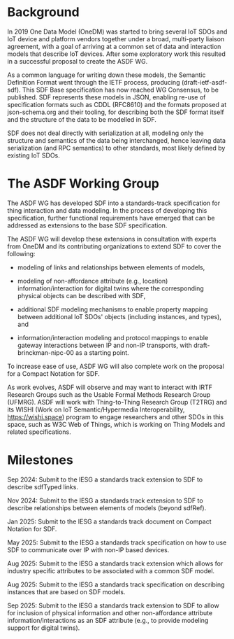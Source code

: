 # Background

In 2019 One Data Model (OneDM) was started to bring several IoT SDOs and IoT device and platform vendors together under a broad, multi-party liaison agreement, with a goal of arriving at a common set of data and interaction models that describe IoT devices.
After some exploratory work this resulted in a successful proposal to create the ASDF WG.

As a common language for writing down these models, the Semantic Definition Format went through the IETF process, producing (draft-ietf-asdf-sdf).
This SDF Base specification has now reached WG Consensus, to be published.
SDF represents these models in JSON, enabling re-use of specification formats such as CDDL (RFC8610) and the formats proposed at json-schema.org and their tooling, for describing both the SDF format itself and the structure of the data to be modelled in SDF.

SDF does not deal directly with serialization at all, modeling only the structure and semantics of the data being interchanged, hence leaving data serialization (and RPC semantics) to other standards, most likely defined by existing IoT SDOs.

# The ASDF Working Group

The ASDF WG has developed SDF into a standards-track specification for thing interaction and data modeling.
In the process of developing this specification, further functional requirements have emerged that can be addressed as extensions to the base SDF specification.

The ASDF WG will develop these extensions in consultation with experts from OneDM and its contributing organizations to extend SDF to cover the following:

* modeling of links and relationships between elements of models,

* modeling of non-affordance attribute (e.g., location) information/interaction for digital twins where the corresponding physical objects can be described with SDF,

* additional SDF modeling mechanisms to enable property mapping between additional IoT SDOs' objects (including instances, and types), and

* information/interaction modeling and protocol mappings to enable gateway interactions between IP and non-IP transports, with draft-brinckman-nipc-00 as a starting point.

To increase ease of use, ASDF WG will also complete work on the proposal for a Compact Notation for SDF.

As work evolves, ASDF will observe and may want to interact with IRTF Research Groups such as the Usable Formal Methods Research Group (UFMRG).
ASDF will work with Thing-to-Thing Research Group (T2TRG) and its WISHI (Work on IoT Semantic/Hypermedia Interoperability, https://wishi.space) program to engage researchers  and other SDOs in this space, such as W3C Web of Things, which is working on Thing Models and related specifications.

# Milestones

Sep 2024: Submit to the IESG a standards track extension to SDF to describe sdfTyped links.

Nov 2024: Submit to the IESG a standards track extension to SDF to describe relationships between elements of models (beyond sdfRef).

Jan 2025: Submit to the IESG a standards track document on Compact Notation for SDF.

May 2025: Submit to the IESG a standards track specification on how to use SDF to communicate over IP with non-IP based devices.

Aug 2025: Submit to the IESG a standards track extension which allows for industry specific attributes to be associated with a common SDF model.

Aug 2025: Submit to the IESG a standards track specification on describing instances that are based on SDF models.

Sep 2025: Submit to the IESG a standards track extension to SDF to allow for inclusion of physical information and other non-affordance attribute information/interactions as an SDF attribute (e.g., to provide modeling support for digital twins).

